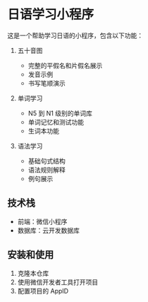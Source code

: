 # 日语学习小程序

这是一个帮助学习日语的小程序，包含以下功能：

1. 五十音图
   - 完整的平假名和片假名展示
   - 发音示例
   - 书写笔顺演示

2. 单词学习
   - N5 到 N1 级别的单词库
   - 单词记忆和测试功能
   - 生词本功能

3. 语法学习
   - 基础句式结构
   - 语法规则解释
   - 例句展示

## 技术栈
- 前端：微信小程序
- 数据库：云开发数据库

## 安装和使用
1. 克隆本仓库
2. 使用微信开发者工具打开项目
3. 配置项目的 AppID
